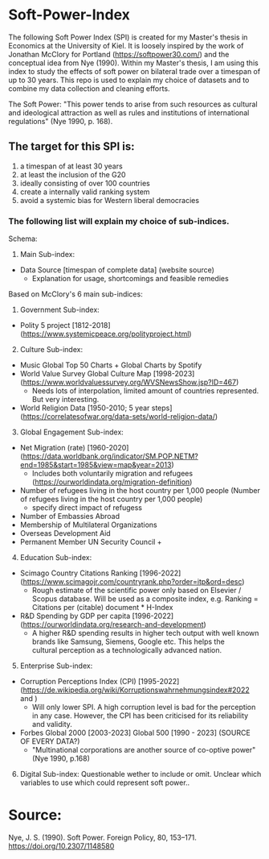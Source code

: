 # Soft-Power-Index

The following Soft Power Index (SPI) is created for my Master's thesis in Economics at the University of Kiel. It is loosely inspired by the work of Jonathan McClory for Portland (https://softpower30.com/) and the conceptual idea from Nye (1990). Within my Master's thesis, I am using this index to study the effects of soft power on bilateral trade over a timespan of up to 30 years. This repo is used to explain my choice of datasets and to combine my data collection and cleaning efforts.

The Soft Power: "This power tends to arise from such resources as cultural and ideological attraction as well as rules and
institutions of international regulations" (Nye 1990, p. 168).

## The target for this SPI is:
1) a timespan of at least 30 years
2) at least the inclusion of the G20
3) ideally consisting of over 100 countries
4) create a internally valid ranking system
5) avoid a systemic bias for Western liberal democracies

### The following list will explain my choice of sub-indices. 
Schema:
1. Main Sub-index:
  - Data Source [timespan of complete data] (website source)
     - Explanation for usage, shortcomings and feasible remedies

Based on McClory's 6 main sub-indices:
1.	Government Sub-index:
  - Polity 5 project [1812-2018] (https://www.systemicpeace.org/polityproject.html)
2.	Culture Sub-index:
  - Music Global Top 50 Charts + Global Charts by Spotify
  - World Value Survey Global Culture Map [1998-2023] (https://www.worldvaluessurvey.org/WVSNewsShow.jsp?ID=467)
      - Needs lots of interpolation, limited amount of countries represented. But very interesting.
  - World Religion Data [1950-2010; 5 year steps] (https://correlatesofwar.org/data-sets/world-religion-data/)
3.	Global Engagement Sub-index:
  - Net Migration (rate) [1960-2020] (https://data.worldbank.org/indicator/SM.POP.NETM?end=1985&start=1985&view=map&year=2013)
     - Includes both voluntarily migration and refugees (https://ourworldindata.org/migration-definition)
  - Number of refugees living in the host country per 1,000 people (Number of refugees living in the host country per 1,000 people)
     - specify direct impact of refugess
  -	Number of Embassies Abroad
  -	Membership of Multilateral Organizations
  -	Overseas Development Aid
  -	Permanent Member UN Security Council + 
4.	Education Sub-index:
  - Scimago Country Citations Ranking [1996-2022] (https://www.scimagojr.com/countryrank.php?order=itp&ord=desc)
      - Rough estimate of the scientific power only based on Elsevier / Scopus database. Will be used as a composite index, e.g.
        Ranking = Citations per (citable) document * H-Index
  - R&D Spending by GDP per capita [1996-2022] (https://ourworldindata.org/research-and-development)
      - A higher R&D spending results in higher tech output with well known brands like Samsung, Siemens, Google etc. This helps the     
        cultural perception as a technologically advanced nation.
5.	Enterprise Sub-index:
  - Corruption Perceptions Index (CPI) [1995-2022] (https://de.wikipedia.org/wiki/Korruptionswahrnehmungsindex#2022 and )
      - Will only lower SPI. A high corruption level is bad for the perception in any case. However, the CPI has been criticised for its reliability and validity.
  - Forbes Global 2000 [2003-2023] Global 500 [1990 - 2023] (SOURCE OF EVERY DATA?)
      - "Multinational corporations are another source of co-optive power" (Nye 1990, p.168)
6.	Digital Sub-index: Questionable wether to include or omit. Unclear which variables to use which could represent soft power.. 


# Source: 
Nye, J. S. (1990). Soft Power. Foreign Policy, 80, 153–171. https://doi.org/10.2307/1148580
